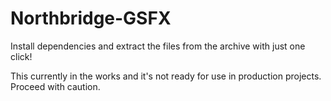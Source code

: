 # Northbridge-GSFX
Install dependencies and extract the files from the archive with just one click!

This currently in the works and it's not ready for use in production projects. Proceed with caution.

